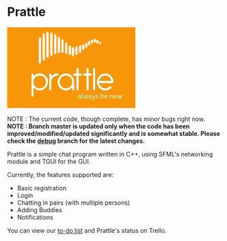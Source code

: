 Prattle
===========

![Prattle](Client/resources/images/Prattle_Madly_Orange_logo_small.png)

NOTE : The current code, though complete, has minor bugs right now.
**NOTE : Branch master is updated only when the code has been improved/modified/updated significantly and is somewhat stable. Please check the [debug][1] branch for the latest changes.**

Prattle is a simple chat program written in C++, using SFML's networking module and TGUI for the GUI.

Currently, the features supported are:

* Basic registration
* Login
* Chatting in pairs (with multiple persons)
* Adding Buddies
* Notifications

You can view our [to-do list][1] and Prattle's status on Trello.

[1]: https://github.com/TheIllusionistMirage/Prattle/tree/debug "debug"
[2]: https://trello.com/b/7T367Ya3/current-to-do-list "to-do list"
